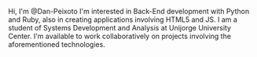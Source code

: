 Hi, I'm @Dan-Peixoto
I'm interested in Back-End development with Python and Ruby, also in creating applications involving HTML5 and JS. I am a student of Systems Development and Analysis at Unijorge University Center. I'm available to work collaboratively on projects involving the aforementioned technologies.


